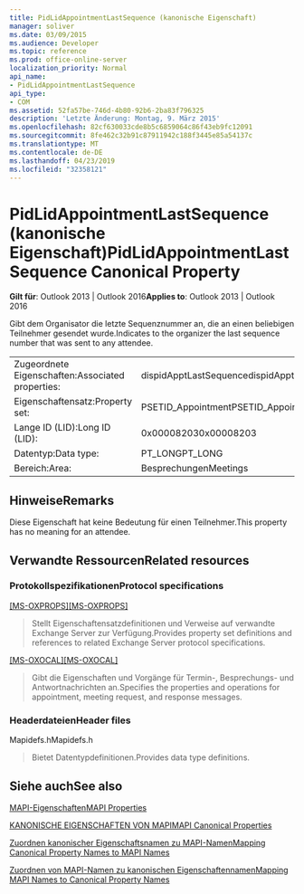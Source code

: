 ```yaml
---
title: PidLidAppointmentLastSequence (kanonische Eigenschaft)
manager: soliver
ms.date: 03/09/2015
ms.audience: Developer
ms.topic: reference
ms.prod: office-online-server
localization_priority: Normal
api_name:
- PidLidAppointmentLastSequence
api_type:
- COM
ms.assetid: 52fa57be-746d-4b80-92b6-2ba83f796325
description: 'Letzte Änderung: Montag, 9. März 2015'
ms.openlocfilehash: 82cf630033cde8b5c6859064c86f43eb9fc12091
ms.sourcegitcommit: 8fe462c32b91c87911942c188f3445e85a54137c
ms.translationtype: MT
ms.contentlocale: de-DE
ms.lasthandoff: 04/23/2019
ms.locfileid: "32358121"
---
```

# <a name="pidlidappointmentlastsequence-canonical-property"></a><span data-ttu-id="e9602-103">PidLidAppointmentLastSequence (kanonische Eigenschaft)</span><span class="sxs-lookup"><span data-stu-id="e9602-103">PidLidAppointmentLastSequence Canonical Property</span></span>

  
  
<span data-ttu-id="e9602-104">**Gilt für**: Outlook 2013 | Outlook 2016</span><span class="sxs-lookup"><span data-stu-id="e9602-104">**Applies to**: Outlook 2013 | Outlook 2016</span></span> 
  
<span data-ttu-id="e9602-105">Gibt dem Organisator die letzte Sequenznummer an, die an einen beliebigen Teilnehmer gesendet wurde.</span><span class="sxs-lookup"><span data-stu-id="e9602-105">Indicates to the organizer the last sequence number that was sent to any attendee.</span></span>
  
|||
|:-----|:-----|
|<span data-ttu-id="e9602-106">Zugeordnete Eigenschaften:</span><span class="sxs-lookup"><span data-stu-id="e9602-106">Associated properties:</span></span>  <br/> |<span data-ttu-id="e9602-107">dispidApptLastSequence</span><span class="sxs-lookup"><span data-stu-id="e9602-107">dispidApptLastSequence</span></span>  <br/> |
|<span data-ttu-id="e9602-108">Eigenschaftensatz:</span><span class="sxs-lookup"><span data-stu-id="e9602-108">Property set:</span></span>  <br/> |<span data-ttu-id="e9602-109">PSETID_Appointment</span><span class="sxs-lookup"><span data-stu-id="e9602-109">PSETID_Appointment</span></span>  <br/> |
|<span data-ttu-id="e9602-110">Lange ID (LID):</span><span class="sxs-lookup"><span data-stu-id="e9602-110">Long ID (LID):</span></span>  <br/> |<span data-ttu-id="e9602-111">0x00008203</span><span class="sxs-lookup"><span data-stu-id="e9602-111">0x00008203</span></span>  <br/> |
|<span data-ttu-id="e9602-112">Datentyp:</span><span class="sxs-lookup"><span data-stu-id="e9602-112">Data type:</span></span>  <br/> |<span data-ttu-id="e9602-113">PT_LONG</span><span class="sxs-lookup"><span data-stu-id="e9602-113">PT_LONG</span></span>  <br/> |
|<span data-ttu-id="e9602-114">Bereich:</span><span class="sxs-lookup"><span data-stu-id="e9602-114">Area:</span></span>  <br/> |<span data-ttu-id="e9602-115">Besprechungen</span><span class="sxs-lookup"><span data-stu-id="e9602-115">Meetings</span></span>  <br/> |
   
## <a name="remarks"></a><span data-ttu-id="e9602-116">Hinweise</span><span class="sxs-lookup"><span data-stu-id="e9602-116">Remarks</span></span>

<span data-ttu-id="e9602-117">Diese Eigenschaft hat keine Bedeutung für einen Teilnehmer.</span><span class="sxs-lookup"><span data-stu-id="e9602-117">This property has no meaning for an attendee.</span></span>
  
## <a name="related-resources"></a><span data-ttu-id="e9602-118">Verwandte Ressourcen</span><span class="sxs-lookup"><span data-stu-id="e9602-118">Related resources</span></span>

### <a name="protocol-specifications"></a><span data-ttu-id="e9602-119">Protokollspezifikationen</span><span class="sxs-lookup"><span data-stu-id="e9602-119">Protocol specifications</span></span>

<span data-ttu-id="e9602-120">[[MS-OXPROPS]](https://msdn.microsoft.com/library/f6ab1613-aefe-447d-a49c-18217230b148%28Office.15%29.aspx)</span><span class="sxs-lookup"><span data-stu-id="e9602-120">[[MS-OXPROPS]](https://msdn.microsoft.com/library/f6ab1613-aefe-447d-a49c-18217230b148%28Office.15%29.aspx)</span></span>
  
> <span data-ttu-id="e9602-121">Stellt Eigenschaftensatzdefinitionen und Verweise auf verwandte Exchange Server zur Verfügung.</span><span class="sxs-lookup"><span data-stu-id="e9602-121">Provides property set definitions and references to related Exchange Server protocol specifications.</span></span>
    
<span data-ttu-id="e9602-122">[[MS-OXOCAL]](https://msdn.microsoft.com/library/09861fde-c8e4-4028-9346-e7c214cfdba1%28Office.15%29.aspx)</span><span class="sxs-lookup"><span data-stu-id="e9602-122">[[MS-OXOCAL]](https://msdn.microsoft.com/library/09861fde-c8e4-4028-9346-e7c214cfdba1%28Office.15%29.aspx)</span></span>
  
> <span data-ttu-id="e9602-123">Gibt die Eigenschaften und Vorgänge für Termin-, Besprechungs- und Antwortnachrichten an.</span><span class="sxs-lookup"><span data-stu-id="e9602-123">Specifies the properties and operations for appointment, meeting request, and response messages.</span></span>
    
### <a name="header-files"></a><span data-ttu-id="e9602-124">Headerdateien</span><span class="sxs-lookup"><span data-stu-id="e9602-124">Header files</span></span>

<span data-ttu-id="e9602-125">Mapidefs.h</span><span class="sxs-lookup"><span data-stu-id="e9602-125">Mapidefs.h</span></span>
  
> <span data-ttu-id="e9602-126">Bietet Datentypdefinitionen.</span><span class="sxs-lookup"><span data-stu-id="e9602-126">Provides data type definitions.</span></span>
    
## <a name="see-also"></a><span data-ttu-id="e9602-127">Siehe auch</span><span class="sxs-lookup"><span data-stu-id="e9602-127">See also</span></span>



[<span data-ttu-id="e9602-128">MAPI-Eigenschaften</span><span class="sxs-lookup"><span data-stu-id="e9602-128">MAPI Properties</span></span>](mapi-properties.md)
  
[<span data-ttu-id="e9602-129">KANONISCHE EIGENSCHAFTEN VON MAPI</span><span class="sxs-lookup"><span data-stu-id="e9602-129">MAPI Canonical Properties</span></span>](mapi-canonical-properties.md)
  
[<span data-ttu-id="e9602-130">Zuordnen kanonischer Eigenschaftsnamen zu MAPI-Namen</span><span class="sxs-lookup"><span data-stu-id="e9602-130">Mapping Canonical Property Names to MAPI Names</span></span>](mapping-canonical-property-names-to-mapi-names.md)
  
[<span data-ttu-id="e9602-131">Zuordnen von MAPI-Namen zu kanonischen Eigenschaftennamen</span><span class="sxs-lookup"><span data-stu-id="e9602-131">Mapping MAPI Names to Canonical Property Names</span></span>](mapping-mapi-names-to-canonical-property-names.md)

